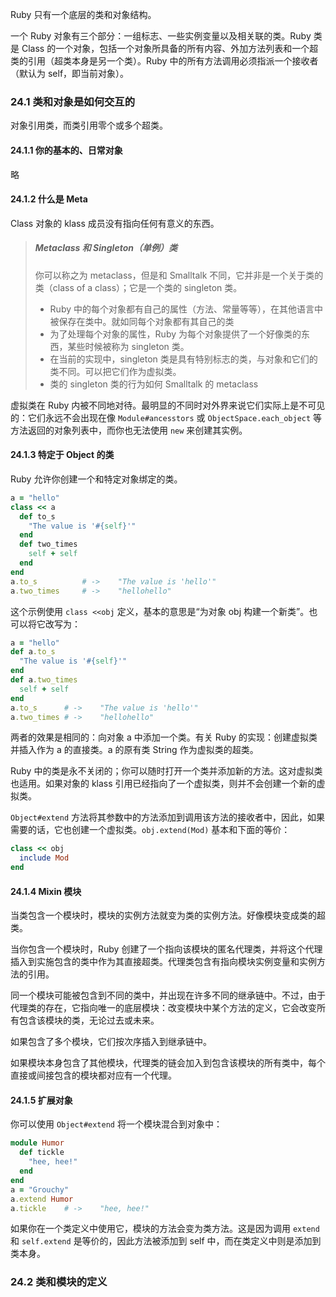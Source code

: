 Ruby 只有一个底层的类和对象结构。

一个 Ruby 对象有三个部分：一组标志、一些实例变量以及相关联的类。Ruby 类是 Class 的一个对象，包括一个对象所具备的所有内容、外加方法列表和一个超类的引用（超类本身是另一个类）。Ruby 中的所有方法调用必须指派一个接收者（默认为 self，即当前对象）。

### 24.1 类和对象是如何交互的

对象引用类，而类引用零个或多个超类。

#### 24.1.1 你的基本的、日常对象

略

#### 24.1.2 什么是 Meta

Class 对象的 klass 成员没有指向任何有意义的东西。

>   ##### Metaclass 和 Singleton（单例）类
>
>   你可以称之为 metaclass，但是和 Smalltalk 不同，它并非是一个关于类的类（class of a class）；它是一个类的 singleton 类。
>
>   *   Ruby 中的每个对象都有自己的属性（方法、常量等等），在其他语言中被保存在类中。就如同每个对象都有其自己的类
>   *   为了处理每个对象的属性，Ruby 为每个对象提供了一个好像类的东西，某些时候被称为 singleton 类。
>   *   在当前的实现中，singleton 类是具有特别标志的类，与对象和它们的类不同。可以把它们作为虚拟类。
>   *   类的 singleton 类的行为如何 Smalltalk 的 metaclass

虚拟类在 Ruby 内被不同地对待。最明显的不同时对外界来说它们实际上是不可见的：它们永远不会出现在像 `Module#ancesstors` 或 `ObjectSpace.each_object` 等方法返回的对象列表中，而你也无法使用 `new` 来创建其实例。

#### 24.1.3 特定于 Object 的类

Ruby 允许你创建一个和特定对象绑定的类。

```ruby
a = "hello"
class << a
  def to_s
    "The value is '#{self}'"
  end
  def two_times
    self + self
  end
end
a.to_s			# ->	"The value is 'hello'"
a.two_times		# ->	"hellohello"
```

这个示例使用 `class <<obj` 定义，基本的意思是“为对象 obj 构建一个新类”。也可以将它改写为：

```ruby
a = "hello"
def a.to_s
  "The value is '#{self}'"
end
def a.two_times
  self + self
end
a.to_s		# ->	"The value is 'hello'"
a.two_times	# ->	"hellohello"
```

两者的效果是相同的：向对象 a 中添加一个类。有关 Ruby 的实现：创建虚拟类并插入作为 a 的直接类。a 的原有类 String 作为虚拟类的超类。

Ruby 中的类是永不关闭的；你可以随时打开一个类并添加新的方法。这对虚拟类也适用。如果对象的 klass 引用已经指向了一个虚拟类，则并不会创建一个新的虚拟类。

`Object#extend` 方法将其参数中的方法添加到调用该方法的接收者中，因此，如果需要的话，它也创建一个虚拟类。`obj.extend(Mod)` 基本和下面的等价：

```ruby
class << obj
  include Mod
end
```

#### 24.1.4 Mixin 模块

当类包含一个模块时，模块的实例方法就变为类的实例方法。好像模块变成类的超类。

当你包含一个模块时，Ruby 创建了一个指向该模块的匿名代理类，并将这个代理插入到实施包含的类中作为其直接超类。代理类包含有指向模块实例变量和实例方法的引用。

同一个模块可能被包含到不同的类中，并出现在许多不同的继承链中。不过，由于代理类的存在，它指向唯一的底层模块：改变模块中某个方法的定义，它会改变所有包含该模块的类，无论过去或未来。

如果包含了多个模块，它们按次序插入到继承链中。

如果模块本身包含了其他模块，代理类的链会加入到包含该模块的所有类中，每个直接或间接包含的模块都对应有一个代理。

#### 24.1.5 扩展对象

你可以使用 `Object#extend` 将一个模块混合到对象中：

```ruby
module Humor
  def tickle
    "hee, hee!"
  end
end
a = "Grouchy"
a.extend Humor
a.tickle	# ->	"hee, hee!"
```

如果你在一个类定义中使用它，模块的方法会变为类方法。这是因为调用 `extend` 和 `self.extend` 是等价的，因此方法被添加到 self 中，而在类定义中则是添加到类本身。

### 24.2 类和模块的定义

